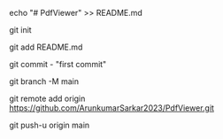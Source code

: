 echo "# PdfViewer" >> README.md

git init

git add README.md

git commit - "first commit"

git branch -M main

git remote add origin https://github.com/ArunkumarSarkar2023/PdfViewer.git

git push-u origin main
